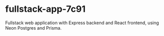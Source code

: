 # fullstack-app-7c91
Fullstack web application with Express backend and React frontend, using Neon Postgres and Prisma.
